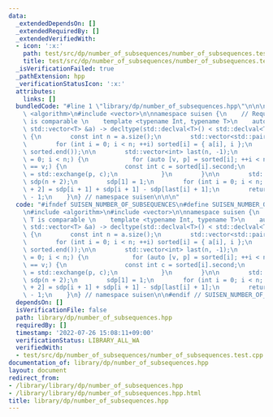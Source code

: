 ```yaml
---
data:
  _extendedDependsOn: []
  _extendedRequiredBy: []
  _extendedVerifiedWith:
  - icon: ':x:'
    path: test/src/dp/number_of_subsequences/number_of_subsequences.test.cpp
    title: test/src/dp/number_of_subsequences/number_of_subsequences.test.cpp
  _isVerificationFailed: true
  _pathExtension: hpp
  _verificationStatusIcon: ':x:'
  attributes:
    links: []
  bundledCode: "#line 1 \"library/dp/number_of_subsequences.hpp\"\n\n\n\n#include\
    \ <algorithm>\n#include <vector>\n\nnamespace suisen {\n    // Requirement: T\
    \ is comparable \n    template <typename Int, typename T>\n    auto number_of_nonempty_subsequences(const\
    \ std::vector<T> &a) -> decltype(std::declval<T>() < std::declval<T>(), std::declval<Int>())\
    \ {\n        const int n = a.size();\n        std::vector<std::pair<T, int>> sorted(n);\n\
    \        for (int i = 0; i < n; ++i) sorted[i] = { a[i], i };\n        std::sort(sorted.begin(),\
    \ sorted.end());\n\n        std::vector<int> last(n, -1);\n        for (int i\
    \ = 0; i < n;) {\n            for (auto [v, p] = sorted[i]; ++i < n and sorted[i].first\
    \ == v;) {\n                const int c = sorted[i].second;\n                last[c]\
    \ = std::exchange(p, c);\n            }\n        }\n\n        std::vector<Int>\
    \ sdp(n + 2);\n        sdp[1] = 1;\n        for (int i = 0; i < n; ++i) sdp[i\
    \ + 2] = sdp[i + 1] + sdp[i + 1] - sdp[last[i] + 1];\n        return sdp[n + 1]\
    \ - 1;\n    }\n} // namespace suisen\n\n\n"
  code: "#ifndef SUISEN_NUMBER_OF_SUBSEQUENCES\n#define SUISEN_NUMBER_OF_SUBSEQUENCES\n\
    \n#include <algorithm>\n#include <vector>\n\nnamespace suisen {\n    // Requirement:\
    \ T is comparable \n    template <typename Int, typename T>\n    auto number_of_nonempty_subsequences(const\
    \ std::vector<T> &a) -> decltype(std::declval<T>() < std::declval<T>(), std::declval<Int>())\
    \ {\n        const int n = a.size();\n        std::vector<std::pair<T, int>> sorted(n);\n\
    \        for (int i = 0; i < n; ++i) sorted[i] = { a[i], i };\n        std::sort(sorted.begin(),\
    \ sorted.end());\n\n        std::vector<int> last(n, -1);\n        for (int i\
    \ = 0; i < n;) {\n            for (auto [v, p] = sorted[i]; ++i < n and sorted[i].first\
    \ == v;) {\n                const int c = sorted[i].second;\n                last[c]\
    \ = std::exchange(p, c);\n            }\n        }\n\n        std::vector<Int>\
    \ sdp(n + 2);\n        sdp[1] = 1;\n        for (int i = 0; i < n; ++i) sdp[i\
    \ + 2] = sdp[i + 1] + sdp[i + 1] - sdp[last[i] + 1];\n        return sdp[n + 1]\
    \ - 1;\n    }\n} // namespace suisen\n\n#endif // SUISEN_NUMBER_OF_SUBSEQUENCES\n"
  dependsOn: []
  isVerificationFile: false
  path: library/dp/number_of_subsequences.hpp
  requiredBy: []
  timestamp: '2022-07-26 15:08:11+09:00'
  verificationStatus: LIBRARY_ALL_WA
  verifiedWith:
  - test/src/dp/number_of_subsequences/number_of_subsequences.test.cpp
documentation_of: library/dp/number_of_subsequences.hpp
layout: document
redirect_from:
- /library/library/dp/number_of_subsequences.hpp
- /library/library/dp/number_of_subsequences.hpp.html
title: library/dp/number_of_subsequences.hpp
---
```

